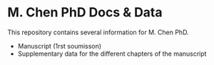 # M. Chen PhD Docs & Data
This repository contains several information for M. Chen PhD.
- Manuscript (1rst soumisson)
- Supplementary data for the different chapters of the manuscript

